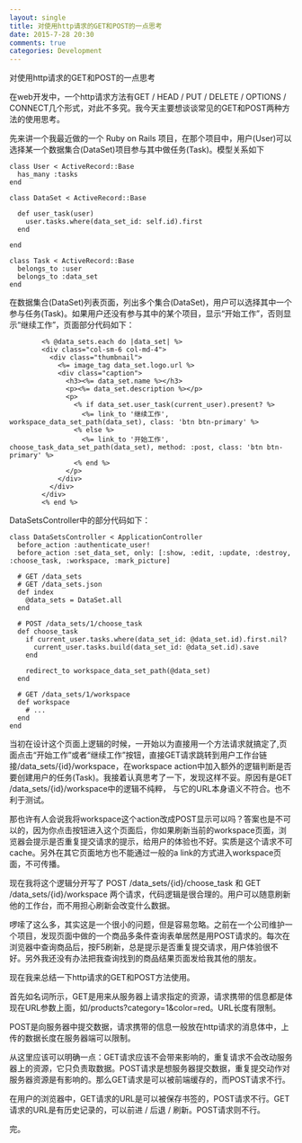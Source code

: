 ```yaml
---
layout: single
title: 对使用http请求的GET和POST的一点思考 
date: 2015-7-28 20:30
comments: true
categories: Development
---
```


对使用http请求的GET和POST的一点思考

在web开发中，一个http请求方法有GET / HEAD / PUT / DELETE / OPTIONS / CONNECT几个形式，对此不多究。我今天主要想谈谈常见的GET和POST两种方法的使用思考。

先来讲一个我最近做的一个 Ruby on Rails 项目，在那个项目中，用户(User)可以选择某一个数据集合(DataSet)项目参与其中做任务(Task)。模型关系如下

    class User < ActiveRecord::Base
      has_many :tasks       
    end

    class DataSet < ActiveRecord::Base

      def user_task(user)
        user.tasks.where(data_set_id: self.id).first
      end

    end

    class Task < ActiveRecord::Base
      belongs_to :user
      belongs_to :data_set
    end

在数据集合(DataSet)列表页面，列出多个集合(DataSet)，用户可以选择其中一个参与任务(Task)。如果用户还没有参与其中的某个项目，显示“开始工作”，否则显示“继续工作”，页面部分代码如下：
       
            <% @data_sets.each do |data_set| %>
            <div class="col-sm-6 col-md-4">
              <div class="thumbnail">
                <%= image_tag data_set.logo.url %>
                <div class="caption">
                  <h3><%= data_set.name %></h3>
                  <p><%= data_set.description %></p>
                  <p>
                    <% if data_set.user_task(current_user).present? %>
                      <%= link_to '继续工作', workspace_data_set_path(data_set), class: 'btn btn-primary' %>
                    <% else %>
                      <%= link_to '开始工作', choose_task_data_set_path(data_set), method: :post, class: 'btn btn-primary' %>
                    <% end %>
                  </p>
                </div>
              </div>
            </div>
            <% end %>
      
DataSetsController中的部分代码如下：

    class DataSetsController < ApplicationController
      before_action :authenticate_user!
      before_action :set_data_set, only: [:show, :edit, :update, :destroy, :choose_task, :workspace, :mark_picture]

      # GET /data_sets
      # GET /data_sets.json
      def index
        @data_sets = DataSet.all
      end

      # POST /data_sets/1/choose_task
      def choose_task
        if current_user.tasks.where(data_set_id: @data_set.id).first.nil?
          current_user.tasks.build(data_set_id: @data_set.id).save
        end

        redirect_to workspace_data_set_path(@data_set)
      end

      # GET /data_sets/1/workspace
      def workspace   
        # ...
      end
    end 
    
当初在设计这个页面上逻辑的时候，一开始以为直接用一个方法请求就搞定了,页面点击“开始工作”或者“继续工作”按钮，直接GET请求跳转到用户工作台链接/data_sets/{id}/workspace，在workspace action中加入额外的逻辑判断是否要创建用户的任务(Task)。我接着认真思考了一下，发现这样不妥。原因有是GET /data_sets/{id}/workspace中的逻辑不纯粹， 与它的URL本身语义不符合。也不利于测试。

那也许有人会说我将workspace这个action改成POST显示可以吗？答案也是不可以的，因为你点击按钮进入这个页面后，你如果刷新当前的workspace页面，浏览器会提示是否重复提交请求的提示，给用户的体验也不好。实质是这个请求不可cache。另外在其它页面地方也不能通过一般的a link的方式进入workspace页面，不可传播。

现在我将这个逻辑分开写了 POST /data_sets/{id}/choose_task 和 GET /data_sets/{id}/workspace 两个请求，代码逻辑是很合理的。用户可以随意刷新他的工作台，而不用担心刷新会改变什么数据。

啰嗦了这么多，其实这是一个很小的问题，但是容易忽略。之前在一个公司维护一个项目，发现页面中做的一个商品多条件查询表单居然是用POST请求的。每次在浏览器中查询商品后，按F5刷新，总是提示是否重复提交请求，用户体验很不好。另外我还没有办法把我查询找到的商品结果页面发给我其他的朋友。

现在我来总结一下http请求的GET和POST方法使用。

首先如名词所示，GET是用来从服务器上请求指定的资源，请求携带的信息都是体现在URL参数上面，如/products?category=1&color=red。URL长度有限制。

POST是向服务器中提交数据，请求携带的信息一般放在http请求的消息体中，上传的数据长度在服务器端可以限制。

从这里应该可以明确一点：GET请求应该不会带来影响的，重复请求不会改动服务器上的资源，它只负责取数据。POST请求是想服务器提交数据，重复提交动作对服务器资源是有影响的。那么GET请求是可以被前端缓存的，而POST请求不行。

在用户的浏览器中，GET请求的URL是可以被保存书签的，POST请求不行。GET请求的URL是有历史记录的，可以前进 / 后退 / 刷新。POST请求则不行。

完。
